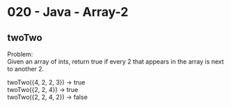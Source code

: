 020 - Java - Array-2
=====================

twoTwo
--------

Problem:  
Given an array of ints, return true if every 2 that appears in the array is next to another 2. 
>
twoTwo({4, 2, 2, 3}) → true  
twoTwo({2, 2, 4}) → true  
twoTwo({2, 2, 4, 2}) → false  
